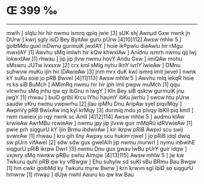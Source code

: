 # Œ 399 ‰
---
mwih ] sIqlu hir hir nwmu ismrq qpiq jwie ]3] sUK shj Awnµd Gxw
nwnk jn DUrw ] kwrj sgly isiD Bey ByitAw guru pUrw ]4]10]112]
Awsw mhlw 5 ] goibMdu guxI inDwnu gurmuiK jwxIAY ] hoie ik®pwlu dieAwlu
hir rMgu mwxIAY ]1] Awvhu sMq imlwh hir kQw khwxIAw ] Anidnu
ismrh nwmu qij lwj lokwxIAw ]1] rhwau ] jip jip jIvw nwmu hovY
Andu Gxw ] imiQAw mohu sMswru JUTw ivxsxw ]2] crx kml sMig nyhu
iknY ivrlY lwieAw ] DMnu suhwvw muKu ijin hir iDAwieAw ]3] jnm mrx
duK kwl ismrq imit jwveI ] nwnk kY suKu soie jo pRB BwveI
]4]11]113] Awsw mhlw 5 ] Awvhu mIq iekqR hoie rs ks siB BuMch
] AMimRq nwmu hir hir jph imil pwpw muMch ]1] qqu vIcwrhu sMq jnhu
qw qy ibGnu n lwgY ] KIn Bey siB qskrw gurmuiK jnu jwgY ]1] rhwau ]
buiD grIbI Krcu lYhu haumY ibKu jwrhu ] swcw htu pUrw saudw vKru nwmu
vwpwrhu ]2] jIau ipMfu Dnu AripAw syeI piqvMqy ] AwpnVy pRB BwixAw
inq kyl krMqy ]3] durmiq mdu jo pIvqy ibKlI piq kmlI ] rwm
rswieix jo rqy nwnk sc AmlI ]4]12]114] Awsw mhlw 5 ] audmu
kIAw krwieAw AwrMBu rcwieAw ] nwmu jpy jip jIvxw guir mMqRü idRVwieAw
]1] pwie prh siqgurU kY ijin Brmu ibdwirAw ] kir ikrpw pRiB AwpxI
scu swij svwirAw ]1] rhwau ] kru gih lIny Awpxy scu hukim rjweI ]
jo pRiB idqI dwiq sw pUrn vifAweI ]2] sdw sdw gux gweIAih jip nwmu
murwrI ] nymu inbwihE siqgurU pRiB ikrpw DwrI ]3] nwmu Dnu gux gwau
lwBu pUrY guir idqw ] vxjwry sMq nwnkw pRBu swhu Aimqw ]4]13]115]
Awsw mhlw 5 ] jw kw Twkuru quhI pRB qw ky vfBwgw ] Ehu suhylw sd suKI
sBu BRmu Bau Bwgw ]1] hm cwkr goibMd ky Twkuru myrw Bwrw ] krn krwvn
sgl ibiD so siqgurU hmwrw ]1] rhwau ] dUjw nwhI Aauru ko qw kw Bau
####
